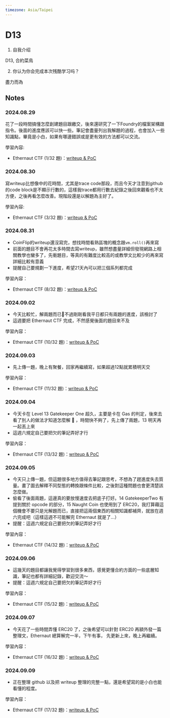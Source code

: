 ```yaml
---
timezone: Asia/Taipei
---
```



# D13

1. 自我介绍
   
D13, 合約菜鳥

2. 你认为你会完成本次残酷学习吗？

盡力而為

## Notes

<!-- Content_START -->

### 2024.08.29

花了一段時間搞懂怎麼創建題目跟繳交，後來還研究了一下Foundry的檔案架構跟指令。後面的進度應該可以快一些。筆記會盡量列出我解題的過程，也會加入一些知識點，畢竟是小白，如果有哪邊錯誤或是更有效的方法都可以交流。

學習內容: 
- Ethernaut CTF (1/32 題)：[writeup & PoC](/Writeup/D13/README.md)

### 2024.08.30 

寫writeup比想像中的花時間，尤其是trace code那段，而且今天才注意到github的code block是不顯示行數的，這樣我trace都用行數去紀錄之後回來觀看也不太方便，之後再看怎麼改善。現階段還是以解題為主好了。

學習內容: 
- Ethernaut CTF (3/32 題)：[writeup & PoC](/Writeup/D13/README.md)

### 2024.08.31

- CoinFlip的writeup還沒寫完，想找時間看熟區塊的概念跟`vm.roll()`再來寫
- 前面的題目不會再花太多時間去寫writeup，雖然想盡量詳細但發現網路上相關教學也蠻多了，先衝題目，等真的有難度比較高的或教學文比較少的再來寫詳細比較有意義
- 提醒自己要規劃一下進度，希望21天內可以把三個系列都完成

學習內容：
- Ethernaut CTF (8/32 題)：[writeup & PoC](/Writeup/D13/README.md)

### 2024.09.02

- 今天比較忙，解兩題而已🫠不過剛剛看我平日都只有兩題的進度，該檢討了
- 這週要把 Ethernaut CTF 完成，不然感覺後面的題目來不及

學習內容：
- Ethernaut CTF (10/32 題)：[writeup & PoC](/Writeup/D13/README.md)

### 2024.09.03

- 先上傳一題，晚上有聚餐，回家再繼續寫，如果超過12點就累積明天交

學習內容：
- Ethernaut CTF (11/32 題)：[writeup & PoC](/Writeup/D13/README.md)

### 2024.09.04

- 今天卡在 Level 13 Gatekeeper One 超久，主要是卡在 Gas 的判定，後來去看了別人的做法才知道怎麼解 🫠 ，時間快不夠了，先上傳了兩題，13 明天再一起丟上來
- 這週六規定自己要把欠的筆記弄好才行

學習內容：
- Ethernaut CTF (13/32 題)：[writeup & PoC](/Writeup/D13/README.md)


### 2024.09.05

- 今天只上傳一題，但這題很多地方值得去筆記跟思考，不想為了趕進度失去質量。畫了圖去解釋不同型態的轉換跟條件比較，之後對這種問題也會更清楚該怎麼做。
- 偷看了後面兩題，這邊真的要放慢速度去把底子打好。14 GatekeeperTwo 有提到關於 opcode 的部分，15 Naught Coin 也使用到了 ERC20，我打算藉這個機會不要只是光解題而已，直接把這兩個東西的相關知識都補齊，就放在週六完成吧（這樣這週不可能解完 Ethernaut 就是了...）
- 提醒：這週六規定自己要把欠的筆記弄好才行

學習內容：
- Ethernaut CTF (14/32 題)：[writeup & PoC](/Writeup/D13/README.md)

### 2024.09.06

- 這幾天的題目都讓我覺得學習到很多東西，感覺更懂合約方面的一些底層知識，筆記也都有詳細記錄，歡迎交流～
- 提醒：這週六規定自己要把欠的筆記弄好才行

學習內容：
- Ethernaut CTF (15/32 題)：[writeup & PoC](/Writeup/D13/README.md)

### 2024.09.07

- 今天花了一些時間弄懂 ERC20 了，之後希望可以針對 ERC20 再額外發一篇整理文，Ethernaut 總算解完一半，下午有事，
先更新上來，晚上再繼續。

學習內容：
- Ethernaut CTF (16/32 題)：[writeup & PoC](/Writeup/D13/README.md)

### 2024.09.09

- 正在整理 github 以及把 writeup 整理的完整一點，還是希望寫的是小白也能看懂的程度。

學習內容：
- Ethernaut CTF (17/32 題)：[writeup & PoC](/Writeup/D13/README.md)

<!-- Content_END -->
